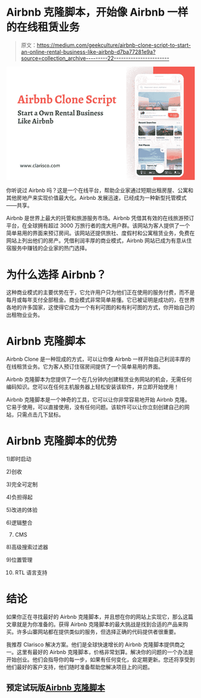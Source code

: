 # Airbnb 克隆脚本，开始像 Airbnb 一样的在线租赁业务

> 原文：<https://medium.com/geekculture/airbnb-clone-script-to-start-an-online-rental-business-like-airbnb-d7ba77281e9a?source=collection_archive---------22----------------------->

![](img/8b8d3e9863c6d79b8663ad9352b23d63.png)

你听说过 Airbnb 吗？这是一个在线平台，帮助企业家通过短期出租房屋、公寓和其他房地产来实现价值最大化。Airbnb 发展迅速，已经成为一种新型托管模式——共享。

Airbnb 是世界上最大的托管和旅游服务市场。Airbnb 凭借其有效的在线旅游预订平台，在全球拥有超过 3000 万旅行者的庞大用户群。该网站为客人提供了一个简单易用的界面来预订房间。该网站还提供旅社、度假村和公寓租赁业务，免费在网站上列出他们的房产。凭借利润丰厚的商业模式，Airbnb 网站已成为有意从住宿服务中赚钱的企业家的热门选择。

# 为什么选择 Airbnb？

这种商业模式的主要优势在于，它允许用户只为他们正在使用的服务付费，而不是每月或每年支付全部租金。商业模式非常简单易懂。它已被证明是成功的，在世界各地的许多国家，这使得它成为一个有利可图的和有利可图的方式，你开始自己的出租物业业务。

# Airbnb 克隆脚本

Airbnb Clone 是一种现成的方式，可以让你像 Airbnb 一样开始自己利润丰厚的在线租赁业务。它为客人预订住宿房间提供了一个简单易用的界面。

Airbnb 克隆脚本为您提供了一个在几分钟内创建租赁业务网站的机会，无需任何编码知识。您可以在任何主机服务器上轻松安装该软件，并立即开始使用！

Airbnb 克隆脚本是一个神奇的工具，它可以让你非常容易地开始 Airbnb 克隆。它易于使用，可以直接使用，没有任何问题。该软件可以让你立刻创建自己的网站，只需点击几下鼠标。

# Airbnb 克隆脚本的优势

1)即时启动

2)创收

3)完全可定制

4)负担得起

5)改进的体验

6)逻辑整合

7) CMS

8)高级搜索过滤器

9)位置管理

10) RTL 语言支持

# 结论

如果你正在寻找最好的 Airbnb 克隆脚本，并且想在你的网站上实现它，那么这篇文章就是为你准备的。获得 Airbnb 克隆脚本的最大挑战是找到合适的产品来购买。许多山寨网站都在提供类似的服务，但选择正确的代码提供者很重要。

我推荐 Clarisco 解决方案。他们是全球快速增长的 Airbnb 克隆脚本提供商之一。这里有最好的 Airbnb 克隆脚本，价格非常划算。解决你的问题的一个办法是开始创业。他们会指导你的每一步，如果有任何变化，会定期更新。您还将享受到他们最好的客户支持，他们随时准备帮助您解决项目上的问题。

## 预定试玩版[**Airbnb 克隆脚本**](https://www.clarisco.com/airbnb-clone-script)